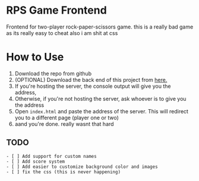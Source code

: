 # RPS Game Frontend
Frontend for two-player rock-paper-scissors game.
this is a really bad game as its really easy to cheat
also i am shit at css
# How to Use
1. Download the repo from github
2. (OPTIONAL) Download the back end of this project from [here.](https://github.com/SkaLiXuR/rps-game-server)
3. If you're hosting the server, the console output will give you the address,
4. Otherwise, if you're not hosting the server, ask whoever is to give you the address
5. Open `index.html` and paste the address of the server. This will redirect you to a different page (player one or two)
6. aand you're done. really wasnt that hard

## TODO
	- [ ] Add support for custom names
    - [ ] Add score system
    - [ ] Add easier to customize background color and images
    - [ ] fix the css (this is never happening)
